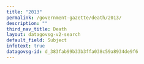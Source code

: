 ```yaml
---
title: "2013"
permalink: /government-gazette/death/2013/
description: ""
third_nav_title: Death
layout: datagovsg-v2-search
default_field: Subject
infotext: true
datagovsg-id: d_383fab99b33b3ffa038c59a8934de9f6
---
```

